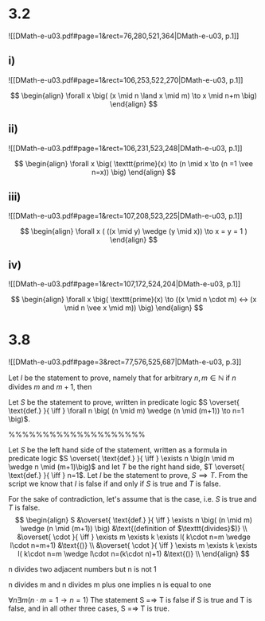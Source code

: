 
# 3.2
![[DMath-e-u03.pdf#page=1&rect=76,280,521,364|DMath-e-u03, p.1]]

## i)
![[DMath-e-u03.pdf#page=1&rect=106,253,522,270|DMath-e-u03, p.1]]

$$
\begin{align}
\forall x \big( (x \mid n \land x \mid m) \to x \mid n+m \big)
\end{align}
$$
## ii)
![[DMath-e-u03.pdf#page=1&rect=106,231,523,248|DMath-e-u03, p.1]]

$$
\begin{align}
\forall x \big( \texttt{prime}(x) \to (n \mid x \to (n =1 \vee n=x)) \big)
\end{align}
$$
## iii)
![[DMath-e-u03.pdf#page=1&rect=107,208,523,225|DMath-e-u03, p.1]]

$$
\begin{align}
\forall x ( ((x \mid y) \wedge (y \mid x)) \to x = y = 1 )
\end{align}
$$

## iv)
![[DMath-e-u03.pdf#page=1&rect=107,172,524,204|DMath-e-u03, p.1]]

$$
\begin{align}
\forall x \big( \texttt{prime}(x) \to ((x \mid n \cdot m) ↔ (x \mid n \vee x \mid m)) \big)
\end{align}
$$

# 3.8
![[DMath-e-u03.pdf#page=3&rect=77,576,525,687|DMath-e-u03, p.3]]

Let $I$ be the statement to prove, namely that for arbitrary $n, m \in \mathbb{N}$ if $n$ divides $m$ and $m+1$, then 









Let $S$ be the statement to prove, written in predicate logic $S \overset{ \text{def.} }{ \iff } \forall n \big( (n \mid m) \wedge (n \mid (m+1)) \to n=1 \big)$.





%%%%%%%%%%%%%%%%%%%%








Let $S$ be the left hand side of the statement, written as a formula in predicate logic $S \overset{ \text{def.} }{ \iff } \exists n \big(n \mid m \wedge n \mid (m+1)\big)$ and let $T$ be the right hand side, $T \overset{ \text{def.} }{ \iff } n=1$. 
Let $I$ be the statement to prove, $S \implies T$. From the script we know that $I$ is false if and only if $S$ is true and $T$ is false.

For the sake of contradiction, let's assume that is the case, i.e. $S$ is true and $T$ is false.
$$
\begin{align}
S &\overset{ \text{def.} }{ \iff } \exists n \big( (n \mid m) \wedge (n \mid (m+1)) \big) &\text{(definition of $\texttt{divides}$)} \\
&\overset{ \cdot }{ \iff } \exists m \exists k \exists l( k\cdot n=m \wedge l\cdot n=m+1) &\text{()} \\
&\overset{ \cdot }{ \iff } \exists m \exists k \exists l( k\cdot n=m \wedge l\cdot n=(k\cdot n)+1) &\text{()} \\
\end{align}
$$


n divides two adjacent numbers but n is not 1

n divides m and n divides m plus one implies n is equal to one


$\forall n \exists m(n\cdot m=1 \to n=1)$
The statement S =⇒ T is false if S is true and T is false, and in all other three cases, S =⇒ T is true.